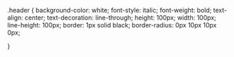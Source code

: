 .header {
    background-color: white;
    font-style: italic;
    font-weight: bold;
    text-align: center;
    text-decoration: line-through;
    height: 100px;
    width: 100px;
    line-height: 100px;
    border: 1px solid black;
    border-radius: 0px 10px 10px 0px;
    
}
